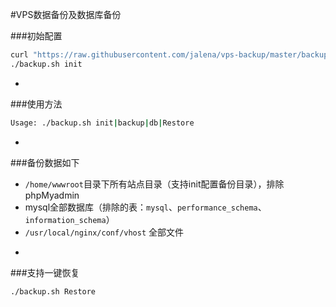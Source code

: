 #VPS数据备份及数据库备份

###初始配置
```sh 
curl "https://raw.githubusercontent.com/jalena/vps-backup/master/backup.sh" -O backup.sh && chmod +x backup.sh
./backup.sh init
```
-
###使用方法
```sh
Usage: ./backup.sh init|backup|db|Restore
```
-
###备份数据如下
* `/home/wwwroot`目录下所有站点目录（支持init配置备份目录），排除phpMyadmin
* mysql全部数据库（排除的表：`mysql`、`performance_schema`、`information_schema`）
* `/usr/local/nginx/conf/vhost` 全部文件

-
###支持一键恢复
```Bash 
./backup.sh Restore
```
